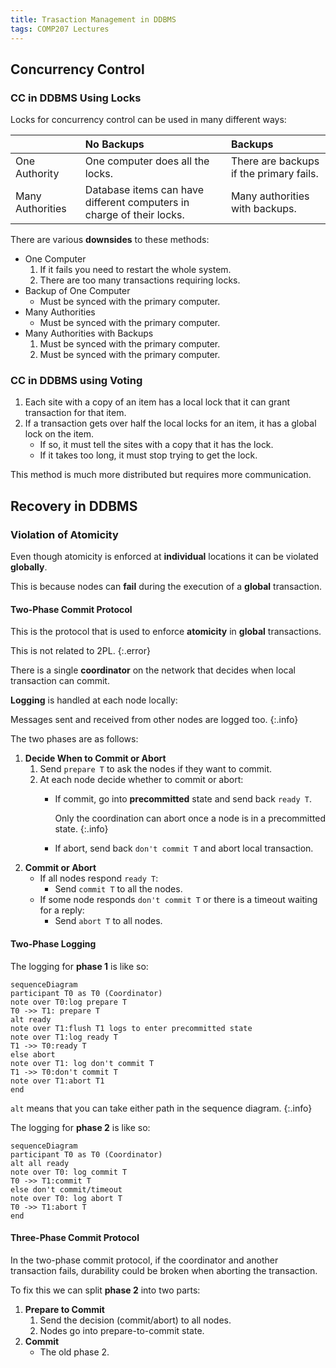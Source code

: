 ```yaml
---
title: Trasaction Management in DDBMS
tags: COMP207 Lectures
---
```

## Concurrency Control
### CC in DDBMS Using Locks
Locks for concurrency control can be used in many different ways:

| | No Backups | Backups |
| :-- | :-- | :-- |
| One Authority | One computer does all the locks. | There are backups if the primary fails. |
| Many Authorities | Database items can have different computers in charge of their locks. | Many authorities with backups.

There are various **downsides** to these methods:

* One Computer
	1. If it fails you need to restart the whole system.
	1. There are too many transactions requiring locks.
* Backup of One Computer
	* Must be synced with the primary computer.
* Many Authorities
	* Must be synced with the primary computer.
* Many Authorities with Backups
	1. Must be synced with the primary computer.
	1. Must be synced with the primary computer.

### CC in DDBMS using Voting

1. Each site with a copy of an item has a local lock that it can grant transaction for that item.
1. If a transaction gets over half the local locks for an item, it has a global lock on the item.
	* If so, it must tell the sites with a copy that it has the lock.
	* If it takes too long, it must stop trying to get the lock.

This method is much more distributed but requires more communication.

## Recovery in DDBMS
### Violation of Atomicity
Even though atomicity is enforced at **individual** locations it can be violated **globally**. 

This is because nodes can **fail** during the execution of a **global** transaction.

#### Two-Phase Commit Protocol
This is the protocol that is used to enforce **atomicity** in **global** transactions.

This is not related to 2PL.
{:.error}

There is a single **coordinator** on the network that decides when local transaction can commit.

**Logging** is handled at each node locally:

Messages sent and received from other nodes are logged too.
{:.info}

The two phases are as follows:

1. **Decide When to Commit or Abort**
	1. Send `prepare T` to ask the nodes if they want to commit.
	2. At each node decide whether to commit or abort:
		* If commit, go into **precommitted** state and send back `ready T`.
			
			Only the coordination can abort once a node is in a precommitted state.
			{:.info}
		* If abort, send back `don't commit T` and abort local transaction.
1. **Commit or Abort**
	* If all nodes respond `ready T`:
		* Send `commit T` to all the nodes.
	* If some node responds `don't commit T` or there is a timeout waiting for a reply:
		* Send `abort T` to all nodes.

#### Two-Phase Logging
The logging for **phase 1** is like so:

```mermaid
sequenceDiagram
participant T0 as T0 (Coordinator)
note over T0:log prepare T
T0 ->> T1: prepare T
alt ready
note over T1:flush T1 logs to enter precommitted state
note over T1:log ready T
T1 ->> T0:ready T
else abort
note over T1: log don't commit T
T1 ->> T0:don't commit T
note over T1:abort T1
end
```

`alt` means that you can take either path in the sequence diagram.
{:.info}

The logging for **phase 2** is like so:

```mermaid
sequenceDiagram
participant T0 as T0 (Coordinator)
alt all ready
note over T0: log commit T
T0 ->> T1:commit T
else don't commit/timeout
note over T0: log abort T
T0 ->> T1:abort T
end
```

#### Three-Phase Commit Protocol
In the two-phase commit protocol, if the coordinator and another transaction fails, durability could be broken when aborting the transaction.

To fix this we can split **phase 2** into two parts:

1. **Prepare to Commit**
	1. Send the decision (commit/abort) to all nodes.
	1. Nodes go into prepare-to-commit state.
1. **Commit**
	* The old phase 2.